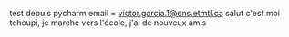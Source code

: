 test depuis pycharm
email = victor.garcia.1@ens.etmtl.ca
salut c'est moi tchoupi, je marche vers l'école, j'ai de nouveux amis
